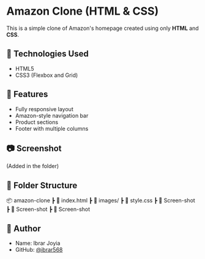 # Amazon Clone (HTML & CSS)

This is a simple clone of Amazon's homepage created using only **HTML** and **CSS**.

## 🔧 Technologies Used
- HTML5
- CSS3 (Flexbox and Grid)

## 🎯 Features
- Fully responsive layout
- Amazon-style navigation bar
- Product sections
- Footer with multiple columns

## 📷 Screenshot

(Added in the folder)
## 📁 Folder Structure
📦 amazon-clone
┣ 📜 index.html
┣ 📁 images/
┣ 📜 style.css
┣ 📜 Screen-shot
┣ 📁 Screen-shot
┣ 📜 Screen-shot


## 📝 Author

- Name: Ibrar Joyia
- GitHub: [@ibrar568](https://github.com/ibrar568)


